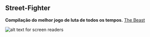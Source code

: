 ## Street-Fighter
**Compilação do melhor jogo de luta de todos os tempos.**
[The Beast](https://www.youtube.com/watch?v=JzS96auqau0&ab_channel=evo2kvids)


![alt text for screen readers](Street-Fighter/artes/ryu.jpg "Text to show on mouseover") 
